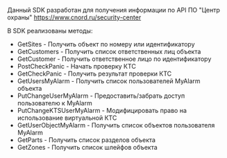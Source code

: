 Данный SDK разработан для получения информации по API ПО "Центр охраны"
https://www.cnord.ru/security-center

В SDK реализованы методы:

- GetSites - Получить объект по номеру или идентификатору
- GetCustomers - Получить список ответственных лиц объекта
- GetCustomer - Получить ответственное лицо по идентификатору
- PostCheckPanic - Начать проверку КТС
- GetCheckPanic - Получить результат проверки КТС
- GetUsersMyAlarm - Получить список пользователей MyAlarm объекта
- PutChangeUserMyAlarm - Предоставить/забрать доступ пользователю к MyAlarm
- PutChangeKTSUserMyAlarm - Модифицировать право на использование виртуальной КТС
- GetUserObjectMyAlarm - Получить список объектов пользователя MyAlarm
- GetParts - Получить список разделов объекта
- GetZones - Получить список шлейфов объекта